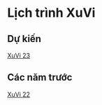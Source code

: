 # Lịch trình XuVi
## Dự kiến
[XuVi 23](https://docs.google.com/spreadsheets/d/1K7fgbHZZU8B9i0t8UF0aZ-TevV3y1pqE/edit?usp=share_link&ouid=106655273034443660294&rtpof=true&sd=true
)

## Các năm trước
[XuVi 22]()